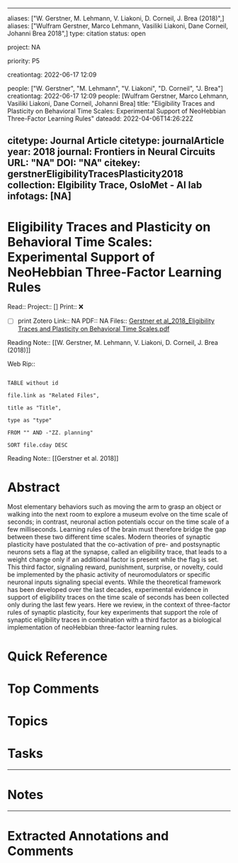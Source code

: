 
---

aliases: ["W. Gerstner, M. Lehmann, V. Liakoni, D. Corneil, J. Brea (2018)",]
aliases: ["Wulfram Gerstner, Marco Lehmann, Vasiliki Liakoni, Dane Corneil, Johanni Brea 2018",]
type: citation
status: open

project: NA

priority: P5

creationtag: 2022-06-17 12:09

people: ["W. Gerstner", "M. Lehmann", "V. Liakoni", "D. Corneil", "J. Brea"]
creationtag: 2022-06-17 12:09
people: [Wulfram Gerstner, Marco Lehmann, Vasiliki Liakoni, Dane Corneil, Johanni Brea]
title: "Eligibility Traces and Plasticity on Behavioral Time Scales: Experimental Support of NeoHebbian Three-Factor Learning Rules"
dateadd: 2022-04-06T14:26:22Z

citetype: Journal Article
citetype: journalArticle
year: 2018
journal: Frontiers in Neural Circuits
URL: "NA"
DOI: "NA"
citekey: gerstnerEligibilityTracesPlasticity2018
collection: Elgibility Trace, OsloMet - AI lab
infotags: [NA]
---

# Eligibility Traces and Plasticity on Behavioral Time Scales: Experimental Support of NeoHebbian Three-Factor Learning Rules
Read:: 
Project:: []
Print::  ❌
- [ ] print 
Zotero Link:: NA
PDF:: NA
Files:: [Gerstner et al_2018_Eligibility Traces and Plasticity on Behavioral Time Scales.pdf](file:///home/michaelt/Insync/m@tarlton.info/Google%20Drive/06.%20Zotero/storage/KIWV4Q6T/Gerstner%20et%20al_2018_Eligibility%20Traces%20and%20Plasticity%20on%20Behavioral%20Time%20Scales.pdf)

Reading Note:: [[W. Gerstner, M. Lehmann, V. Liakoni, D. Corneil, J. Brea (2018)]]

Web Rip:: 

```dataview

TABLE without id

file.link as "Related Files",

title as "Title",

type as "type"

FROM "" AND -"ZZ. planning"

SORT file.cday DESC

```
Reading Note:: [[Gerstner et al. 2018]]

# Abstract
Most elementary behaviors such as moving the arm to grasp an object or walking into the next room to explore a museum evolve on the time scale of seconds; in contrast, neuronal action potentials occur on the time scale of a few milliseconds. Learning rules of the brain must therefore bridge the gap between these two different time scales. Modern theories of synaptic plasticity have postulated that the co-activation of pre- and postsynaptic neurons sets a flag at the synapse, called an eligibility trace, that leads to a weight change only if an additional factor is present while the flag is set. This third factor, signaling reward, punishment, surprise, or novelty, could be implemented by the phasic activity of neuromodulators or specific neuronal inputs signaling special events. While the theoretical framework has been developed over the last decades, experimental evidence in support of eligibility traces on the time scale of seconds has been collected only during the last few years. Here we review, in the context of three-factor rules of synaptic plasticity, four key experiments that support the role of synaptic eligibility traces in combination with a third factor as a biological implementation of neoHebbian three-factor learning rules.

# Quick Reference


# Top Comments


# Topics


# Tasks


----
# Notes


----
# Extracted Annotations and Comments